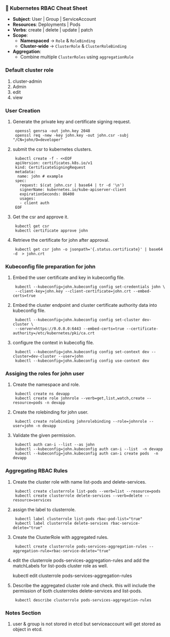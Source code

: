 ### 🔐 Kubernetes RBAC Cheat Sheet

- **Subject**: User | Group | ServiceAccount  
- **Resources**: Deployments | Pods  
- **Verbs**: create | delete | update | patch  
- **Scope**:  
  - **Namespaced** → `Role` & `RoleBinding`  
  - **Cluster-wide** → `ClusterRole` & `ClusterRoleBinding`  
- **Aggregation**:  
  - Combine multiple `ClusterRoles` using `aggregationRule`


### Default cluster role 
1. cluster-admin
2. Admin
3. edit
4. view 

### User Creation 
1. Generate the private key and certificate signing request.
   
		openssl genrsa -out john.key 2048
		openssl req -new -key john.key -out john.csr -subj "/CN=john/O=developer"

2. submit the csr to kubernetes clusters.
   
		kubectl create -f - <<EOF
		apiVersion: certificates.k8s.io/v1
		kind: CertificateSigningRequest
		metadata:
  		 name: john # example
		spec:
		  request: $(cat john.csr | base64 | tr -d '\n')
		  signerName: kubernetes.io/kube-apiserver-client
		  expirationSeconds: 86400  
		  usages:
		  - client auth
		EOF

3. Get the csr and approve it.

		kubectl get csr	
		kubectl certificate approve john

4. Retrieve the certificate for john after approval.
   
		kubectl get csr john -o jsonpath='{.status.certificate}' | base64 -d  > john.crt

### Kubeconfig file preparation for john

1. Embed the user certificate and key in kubeconfig file. 

		kubectl --kubeconfig=john.kubeconfig config set-credentials john \
		--client-key=john.key --client-certificate=john.crt --embed-certs=true

2. Embed the cluster endpoint and cluster certificate authority data into kubeconfig file. 

		kubectl --kubeconfig=john.kubeconfig config set-cluster dev-cluster \
		--server=https://0.0.0.0:6443 --embed-certs=true --certificate-authority=/etc/kubernetes/pki/ca.crt

3. configure the context in kubecofig file. 

		kubectl --kubeconfig=john.kubeconfig config set-context dev --cluster=dev-cluster --user=john
		kubectl --kubeconfig=john.kubeconfig config use-context dev

### Assiging the roles for john user
1. Create the namespace and role.
   
		kubectl create ns devapp
		kubectl create role johnrole --verb=get,list,watch,create --resource=pods -n devapp

2. Create the rolebinding for john user. 

		kubectl create rolebinding johnrolebinding --role=johnrole --user=john -n devapp

3. Validate the given permission. 

		kubectl auth can-i --list --as john
		kubectl --kubeconfig=john.kubeconfig auth can-i --list  -n devapp
		kubectl --kubeconfig=john.kubeconfig auth can-i create pods  -n devapp


### Aggregating RBAC Rules 

1. Create the cluster role with name list-pods and delete-services.

		kubectl create clusterrole list-pods --verb=list --resource=pods
		kubectl create clusterrole delete-services --verb=delete --resource=services

2. assign the label to clusterrole.

		kubectl label clusterrole list-pods rbac-pod-list="true"
		kubectl label clusterrole delete-services rbac-service-delete="true"

3. Create the ClusterRole with aggregated rules.

	 	kubectl create clusterrole pods-services-aggregation-rules --aggregation-rule=rbac-service-delete="true"
   
4. edit the clusterrole pods-services-aggregation-rules and add the matchLabels for list-pods cluster role as well.

	 kubectl edit clusterrole pods-services-aggregation-rules
		
6. Describe the aggregated cluster role and check. this will include the permission of both clusterroles delete-services and list-pods.

		kubectl describe clusterrole pods-services-aggregation-rules

### Notes Section
1. user & group is not stored in etcd but serviceaccount will get stored as object in etcd.
   








